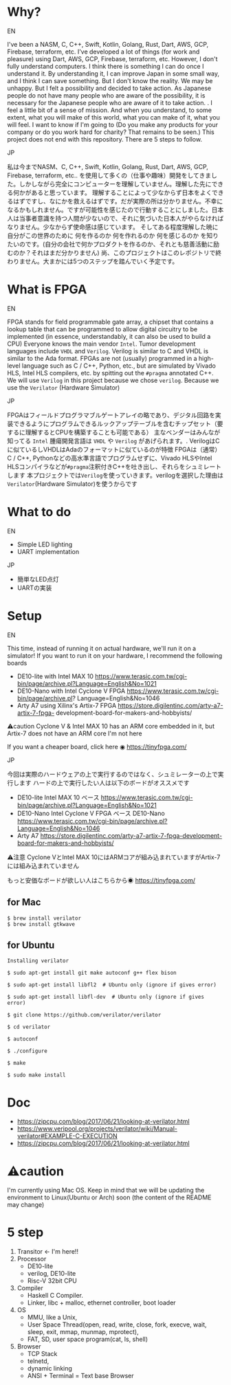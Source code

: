 # Why?
EN

I've been a NASM, C, C++, Swift, Kotlin, Golang, Rust, Dart, AWS, GCP, Firebase, terraform, etc. I've developed a lot of things (for work and pleasure) using Dart, AWS, GCP, Firebase, terraform, etc. However, I don't fully understand computers. I think there is something I can do once I understand it.
By understanding it, I can improve Japan in some small way, and I think I can save something. But I don't know the reality. We may be unhappy. But I felt a possibility and decided to take action. As Japanese people do not have many people who are aware of the possibility, it is necessary for the Japanese people who are aware of it to take action. . I feel a little bit of a sense of mission.
And when you understand, to some extent, what you will make of this world, what you can make of it, what you will feel. I want to know if I'm going to (Do you make any products for your company or do you work hard for charity? That remains to be seen.)
This project does not end with this repository. There are 5 steps to follow.

JP

私は今までNASM、C, C++, Swift, Kotlin, Golang, Rust, Dart, AWS, GCP, Firebase, terraform, etc.. を使用して多くの（仕事や趣味）開発をしてきました。しかしながら完全にコンピューターを理解していません。理解した先にできる何かがあると思っています。
理解することによって少なからず日本をよくできるはずですし、なにかを救えるはずです。だが実際の所は分かりません。不幸になるかもしれません。ですが可能性を感じたので行動することにしました。日本人は当事者意識を持つ人間が少ないので、それに気づいた日本人がやらなければなりません。少なからず使命感は感じています。
そしてある程度理解した暁に自分がこの世界のために 何を作るのか 何を作れるのか 何を感じるのか を知りたいのです。(自分の会社で何かプロダクトを作るのか、それとも慈善活動に励むのか？それはまだ分かりません)
尚、このプロジェクトはこのレポジトリで終わりません。大まかには5つのステップを踏んでいく予定です。

# What is FPGA
EN

FPGA stands for field programmable gate array, a chipset that contains a lookup table that can be programmed to allow digital circuitry to be implemented (in essence, understandably, it can also be used to build a CPU)
Everyone knows the main vendor `Intel`.
Tumor development languages include `VHDL` and `Verilog`. Verilog is similar to C and VHDL is similar to the Ada format.
FPGAs are not (usually) programmed in a high-level language such as C / C++, Python, etc., but are simulated by Vivado HLS, Intel HLS compilers, etc. by spitting out the `#pragma` annotated C++.
We will use `Verilog` in this project because we chose `verilog`. Because we use the `Verilator` (Hardware Simulator)

JP

FPGAはフィールドプログラマブルゲートアレイの略であり、デジタル回路を実装できるようにプログラムできるルックアップテーブルを含むチップセット（要するに理解するとCPUを構築することも可能である）
主なベンダーはみんなが知ってる `Intel`
腫瘍開発言語は `VHDL` や `Verilog` があげられます。. VerilogはCに似ているしVHDLはAdaのフォーマットに似ているのが特徴
FPGAは（通常）C / C++, Pythonなどの高水準言語でプログラムせずに、Vivado HLSやIntel HLSコンパイラなどが`#pragma`注釈付きC++を吐き出し、それらをシュミレートします
本プロジェクトでは`Verilog`を使っていきます。verilogを選択した理由は`Verilator`(Hardware Simulator)を使うからです

# What to do
EN

- Simple LED lighting
- UART implementation

JP

- 簡単なLED点灯
- UARTの実装

# Setup
EN

This time, instead of running it on actual hardware, we'll run it on a simulator!
If you want to run it on your hardware, I recommend the following boards
- DE10-lite with Intel MAX 10 https://www.terasic.com.tw/cgi-bin/page/archive.pl?Language=English&No=1021
- DE10-Nano with Intel Cyclone V FPGA https://www.terasic.com.tw/cgi-bin/page/archive.pl? Language=English&No=1046
- Arty A7 using Xilinx's Artix-7 FPGA https://store.digilentinc.com/arty-a7-artix-7-fpga- development-board-for-makers-and-hobbyists/

⚠️caution
Cyclone V & Intel MAX 10 has an ARM core embedded in it, but Artix-7 does not have an ARM core I'm not here

If you want a cheaper board, click here ◉
https://tinyfpga.com/

JP

今回は実際のハードウェアの上で実行するのではなく、シュミレーターの上で実行します
ハードの上で実行したい人は以下のボードがオススメです
- DE10-lite Intel MAX 10 ベース https://www.terasic.com.tw/cgi-bin/page/archive.pl?Language=English&No=1021
- DE10-Nano Intel Cyclone V FPGA ベース DE10-Nano https://www.terasic.com.tw/cgi-bin/page/archive.pl?Language=English&No=1046
- Arty A7 https://store.digilentinc.com/arty-a7-artix-7-fpga-development-board-for-makers-and-hobbyists/

⚠️注意
Cyclone VとIntel MAX 10にはARMコアが組み込まれていますがArtix-7には組み込まれていません 

もっと安価なボードが欲しい人はこちらから◉
https://tinyfpga.com/ 

## for Mac
```shell
$ brew install verilator
$ brew install gtkwave
```

## for Ubuntu
```shell
Installing verilator

$ sudo apt-get install git make autoconf g++ flex bison

$ sudo apt-get install libfl2  # Ubuntu only (ignore if gives error)

$ sudo apt-get install libfl-dev  # Ubuntu only (ignore if gives error)

$ git clone https://github.com/verilator/verilator

$ cd verilator

$ autoconf

$ ./configure 

$ make

$ sudo make install
```

# Doc
- https://zipcpu.com/blog/2017/06/21/looking-at-verilator.html
- https://www.veripool.org/projects/verilator/wiki/Manual-verilator#EXAMPLE-C-EXECUTION
- https://zipcpu.com/blog/2017/06/21/looking-at-verilator.html

# ⚠️caution
I'm currently using Mac OS.
Keep in mind that we will be updating the environment to Linux(Ubuntu or Arch) soon (the content of the README may change)

# 5 step
1. Transitor <- I'm here!!
2. Processor
    - DE10-lite   
    - verilog, DE10-lite 
    - Risc-V 32bit CPU
3. Compiler
    - Haskell C Compiler.
    - Linker, libc + malloc, ethernet controller, boot loader
4. OS
    - MMU, like a Unix, 
    - User Space Thread(open, read, write, close, fork, execve, wait, sleep, exit, mmap, munmap, mprotect), 
    - FAT, SD, user space program(cat, ls, shell)
5. Browser
    - TCP Stack
    - telnetd, 
    - dynamic linking
    - ANSI + Terminal = Text base Browser
